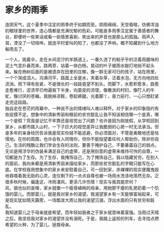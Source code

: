 # 家乡的雨季

连阴天气，这个夏季中注定的雨季终于如期而至。阴雨绵绵，天空昏暗，仿佛浑浊的眼球里的世界，连心情都是充满忧郁的色彩。可能是多雨季注定属于善感者的舞台，即便听一些笑话或看一些情景喜剧，笑出来的声音也是那么的孤独。雨声入耳，湮没了一切喧哗。就连平时爱叫的知了，也都没了声响，概不知藏到什么地方躲雨去了。

一个人，挑着伞，走在乡间泥泞的羊肠道上，一番久违了的粘乎乎的泛着雨腥味的泥土气息扑鼻而来。路两旁，站着一排白杨，晃动的叶子被雨水敲打地抬不起头来。躲在杨树后面的是被遗弃在田里的庄稼，像一群无家可归的孩子，站在雨里，一个个哭成泪人。沟满河平，路面上全是水，夹着杂草，泛着水泡，无方向地四处流淌。雨下得有些紧，不是很长的一段路竟望不到头。而脚下，水愈积愈多，路愈走愈难行，泥渍早已吻遍我下半身，向耍皮的流氓，像撒泼的村妇，像叮人的牛虻，像讨厌的苍蝇。我脱掉凉鞋，卷起裤腿，光着脚丫，奋力前行，一心只想赶紧走完这段路。\
独自走在苍茫的雨幕中，一种说不出的情绪叫人难以释怀。对于家乡的印象隐约有些捉摸不定。想象中的清新秀丽和眼前的贫穷脏乱让我不知该相信哪一个是真，哪一个是假？究竟是记忆不牢靠还是视觉出了问题？也许是因为刚放假，从学校回到家乡，从都市踏入山村，一下子巨大的视觉差异让我脆弱的心房一时无法承当。但是多年的亲身经历告诉我是现实你就不能逃避，你必须面对，不管是勇敢地还是怯懦地。在你的周围，也许会有人同情你，但你不能指望着任何人帮助你，除非你自己。生活的残酷让我们学会生存的法则，要善于掩护自己，不要暴露自己的弱点。无论是用浮华的伪装来满足自己的虚荣，还是用刻意的虚荣来维持可怜的自尊，一切都是为了生存。为了生存，我掩饰自己，为了掩饰自己，我以隐藏贫穷。在别人的面前，我向来都是用清新秀丽来描绘家乡，而那些贫穷脏乱的字眼只能写在心底。在学校我用想象中的家乡来安慰着自己，可一回到家，赤裸裸的现实便魔鬼般地吞噬着我无助的心灵，连仅剩下的一点点自尊也被一场雨水洗涤地荡然无存。正值多秋时候，偏逢这，冷雨凄风，更添几许伤情！现实与我其能奈何？\
风，狼也似的哀嚎，家乡就像一个瘦骨嶙峋的母亲，用她那干瘪的乳房奶着一个饥饿的婴儿。而那婴儿，就是我对家乡的渴望。我渴望家乡有一天能够富裕起来，可是现实犹如晴天霹雳，一场瓢泼大雨让我的渴望沉溺，浮出水面的只有贫穷和脏乱。\
我知道婴儿之于母亲就是希望，而年轻如我者之于家乡就意味着富强。当雨过天晴之后，我坚信我对家乡的渴望并没有溺死。于是，我踏上返校的列车，去寻找点燃希望的火种，为了婴儿，拯救母亲。
